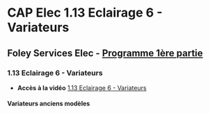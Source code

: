 # CAP Elec 1.13 Eclairage 6 - Variateurs
## Foley Services Elec - [Programme 1ère partie](../1ere_partie/README.md)

### 1.13 Eclairage 6 - Variateurs

- **Accès à la vidéo** [1.13 Eclairage 6 - Variateurs](https://youtu.be/dws48fPJQ7I)

#### Variateurs anciens modèles
